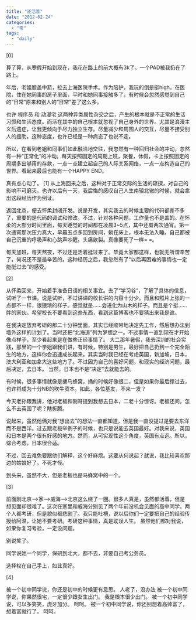 ```yaml
---
title: "还活着"
date: "2012-02-24"
categories: 
  - "常"
tags: 
  - "daily"
---
```


\[0\]

算了算，从寒假开始到现在，我花在路上的前大概有3k了。一个PAD被我扔在了路上。

年后，老姐膝盖中箭，拉去上海医院手术。作为陪护，我玩的倒是挺high。在医院，住在她同事的房子里面，平时和她同事接触多了，有时候会忽然感觉到自己的“日常”原来和别人的“日常”差了这么多。

也许 程序员 和 动漫宅 这两种异类属性杂交之后，产生的根本就是不正常的生活习惯和生活态度。而活在其中的自己根本就忽视了自己身外的世界。尤其是浪漫主义后遗症，让我更倾向于尽力独立生存。尽量减少和周围人的交互，尽量不接受别人的援助。这种态度，也许已经是一种病态了也说不定。

所以，在看到老姐和同事们如此融洽地交往，我忽然有一种回归社会的冲动，忽然有一种“正常化”的冲动。每天按照固定的周期上班，聚餐，休假，卡上按照固定的周期多出够用的存款，一点一点建立起自己的人际关系网络，一点一点构造自己的世界。看起来最后也能有一个HAPPY END。

真有点心动了。 \[1\] 从上海回来之后，这种对于正常交际的生活的窥探，对自己的影响不可磨灭。也许以后有一天，我后悔的感叹自己人生南辕北辙的时候，就会拿出这段经历作为例证。

返回北京，便去怀柔封闭开发。说是开发，其实我去的时候主要的代码都差不多了，重要的是代码的调试和修改。不过，针对各种问题，工作量也不是盖的。在怀柔的大部分时间里面，每天睡觉的时间都在凌晨3~5点，其中还有两次通宵。第一次通宵那次压力真大，早晨五点多回到房间，躺在床上，根本无法入睡。自己都被自己沉重的呼吸声和心跳声吵醒。头痛欲裂。真像要死了一样= =。

每天加班，每天熬夜，不过还是活着挺过来了。毕竟大家都这样，也就无所谓辛苦了，何况还不是最辛苦的。这种经历之后，我忽然有了“以后再困难的事情也一定能挺过去”的感受。

\[2\]

从怀柔回来，开始着手准备日语的相关事宜。去了“学习谷”，了解了具体的信息，试听了一节课。说是试听，不过讲课的校长讲的内容十分少。而且和照片上张的一点都不一样，很猥琐的样子。感觉就是……会进化为山木的样子。而且是个挺……胖的家伙。希望校长不要看到这些东西，看到这篇博客也不要猜出来我是谁。

在我决定放弃考研的那二十分钟里面，其实已经顺带地决定先工作，然后想办法到墙外这样的计划了。当时还把“北海道”列为梦想之一。不过事情一直到现在才开始像点样子，至少看起来是在做些正经事情了。 大二那年暑假，我去深圳的社会实践，那里的一个学姐跟我们讲，有时候，特别是男生，最好把自己扔到一个完全陌生的地方，这样你会迅速成长起来。其实当时我已经在考虑英国，新加坡，日本，澳大利亚和加拿大这些地方了。不过因为自己的喜好问题，和现实的经济问题，最后决定，去日本。 当然，日本也不是“决定”去就能去的。

有时候，很多事情就像是捅马蜂窝，捅的时候好像很二，但是如果你最后撑过去，也许将成为十分NB的吹牛资本。如此，各位基友，不来一发？

今天老孙跟我讲，他对老板和刚哥提到我想去日本，二老十分惊讶。老板还问，怎么不去英国了呢？瞎折腾。

说起来，虽然他俩对我“想出去”的想法一直都知道，但是我一直没提过是要去东洋而不是西洋。过去跟老板举例子的时候，也只是说能去英国最好。对我来说，英国和日本是两个很有好感的地方。然而，从可实现性这个角度，英国有点远。所以，综合考虑，日本很合适。

不过，回去难免要跟他们解释，这个好麻烦。这要从何说起？就说，我比较喜欢那边的姑娘好了。不死才怪。

到头来，虽然不大，但是老板也是马蜂窝中的一个。

\[3\]

前面刚北京——>家——>威海——>北京这么绕了一圈。很多人真是，虽然都活着，但是想见面却很难了。这次在家里和威海分别见了两个年前没机会见面的高中同学。两个人都考研，但是貌似都悲剧了。我只能吐槽，说以后你们一定要把自己的经验传授给阿温，让她不要考研。考研这种事情，真是耽误人生。 虽然他们都对我说，如果你复习考验，一定没问题。

别说笑了。

同学说她一个同学，保研到北大，都不去，非要自己考公务员。

选择权在自己手上，如此真好。

\[4\]

被一个初中同学说，你还是初中的时候更有意思。 人老了，没办法 被一个初中同学说，你果然很宅，一定很少跟女生出门。 我是根本很少出门。 被一个初中同学说，可以多笑笑，虎牙加分。 呵呵。 被一个初中同学说，你还别想着高帅富了，想着富就行了。 呵呵。
